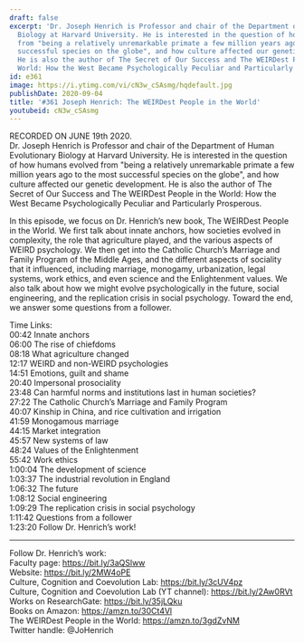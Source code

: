 ```yaml
---
draft: false
excerpt: 'Dr. Joseph Henrich is Professor and chair of the Department of Human Evolutionary
  Biology at Harvard University. He is interested in the question of how humans evolved
  from "being a relatively unremarkable primate a few million years ago to the most
  successful species on the globe", and how culture affected our genetic development.
  He is also the author of The Secret of Our Success and The WEIRDest People in the
  World: How the West Became Psychologically Peculiar and Particularly Prosperous.'
id: e361
image: https://i.ytimg.com/vi/cN3w_cSAsmg/hqdefault.jpg
publishDate: 2020-09-04
title: '#361 Joseph Henrich: The WEIRDest People in the World'
youtubeid: cN3w_cSAsmg
---
```

RECORDED ON JUNE 19th 2020.  
Dr. Joseph Henrich is Professor and chair of the Department of Human Evolutionary Biology at Harvard University. He is interested in the question of how humans evolved from "being a relatively unremarkable primate a few million years ago to the most successful species on the globe", and how culture affected our genetic development. He is also the author of The Secret of Our Success and The WEIRDest People in the World: How the West Became Psychologically Peculiar and Particularly Prosperous.

In this episode, we focus on Dr. Henrich’s new book, The WEIRDest People in the World. We first talk about innate anchors, how societies evolved in complexity, the role that agriculture played, and the various aspects of WEIRD psychology. We then get into the Catholic Church’s Marriage and Family Program of the Middle Ages, and the different aspects of sociality that it influenced, including marriage, monogamy, urbanization, legal systems, work ethics, and even science and the Enlightenment values. We also talk about how we might evolve psychologically in the future, social engineering, and the replication crisis in social psychology. Toward the end, we answer some questions from a follower.

Time Links:  
00:42  Innate anchors  
06:00  The rise of chiefdoms  
08:18  What agriculture changed  
12:17  WEIRD and non-WEIRD psychologies  
14:51  Emotions, guilt and shame  
20:40  Impersonal prosociality  
23:48  Can harmful norms and institutions last in human societies?  
27:22  The Catholic Church’s Marriage and Family Program  
40:07  Kinship in China, and rice cultivation and irrigation  
41:59  Monogamous marriage  
44:15  Market integration  
45:57  New systems of law  
48:24  Values of the Enlightenment  
55:42  Work ethics  
1:00:04  The development of science  
1:03:37  The industrial revolution in England  
1:06:32  The future  
1:08:12  Social engineering  
1:09:29  The replication crisis in social psychology  
1:11:42  Questions from a follower  
1:23:20  Follow Dr. Henrich’s work!

---

Follow Dr. Henrich’s work:  
Faculty page: https://bit.ly/3aQSlww  
Website: https://bit.ly/2MW4oPE  
Culture, Cognition and Coevolution Lab: https://bit.ly/3cUV4pz  
Culture, Cognition and Coevolution Lab (YT channel): https://bit.ly/2Aw0RVt  
Works on ResearchGate: https://bit.ly/35jLQku  
Books on Amazon: https://amzn.to/30Ct4Vl  
The WEIRDest People in the World: https://amzn.to/3gdZvNM  
Twitter handle: @JoHenrich
